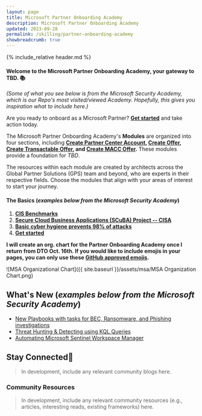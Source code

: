 ```yaml
---
layout: page
title: Microsoft Partner Onboarding Academy
description: Microsoft Partner Onboarding Academy
updated: 2023-09-28
permalink: /skilling/partner-onboarding-academy
showbreadcrumb: true
---
```

{% include_relative header.md %}

#### Welcome to the Microsoft Partner Onboarding Academy, your gateway to TBD. 📚

*(Some of what you see below is from the Microsoft Security Academy, which is our Repo's most visited/viewed Academy. Hopefully, this gives you inspiration what to include here.)*

Are you ready to onboard as a Microsoft Partner? **[Get started](/PartnerResources/skilling/partner-onboarding-academy/acct)** and take action today.

The Microsoft Partner Onboarding Academy's **Modules** are organized into four sections, including **[Create Partner Center Account](/PartnerResources/skilling/partner-onboarding-academy/acct), [Create Offer](/PartnerResources/skilling/partner-onboarding-academy/offer), [Create Transactable Offer](/PartnerResources/skilling/partner-onboarding-academy/transactable-offer), and [Create MACC Offer](/PartnerResources/skilling/partner-onboarding-academy/macc-offer).** These modules provide a foundation for *TBD*. 

The resources within each module are created by architects across the Global Partner Solutions (GPS) team and beyond, who are experts in their respective fields. Choose the modules that align with your areas of interest to start your journey.

#### The Basics (*examples below from the Microsoft Security Academy*)
 1. **[CIS Benchmarks](https://www.cisecurity.org/cis-benchmarks)**
 2. **[Secure Cloud Business Applications (SCuBA) Project -- CISA](https://www.cisa.gov/resources-tools/services/secure-cloud-business-applications-scuba-project)**
 3. **[Basic cyber hygiene prevents 98% of attacks](https://techcommunity.microsoft.com/t5/security-compliance-and-identity/basic-cyber-hygiene-prevents-98-of-attacks/ba-p/3926856)**
 4. **[Get started](/PartnerResources/skilling/microsoft-security-academy/start)**

**I will create an org. chart for the Partner Onboarding Academy once I return from DTO Oct. 16th. If you would like to include emojis in your pages, you can only use these [GitHub approved emojis](https://github.com/markdown-templates/markdown-emojis).**


![MSA Organizational Chart]({{ site.baseurl }}/assets/msa/MSA Organization Chart.png)


## What's New (*examples below from the Microsoft Security Academy*)
* [New Playbooks with tasks for BEC, Ransomware, and Phishing investigations](https://techcommunity.microsoft.com/t5/microsoft-sentinel-blog/automate-tasks-management-to-protect-your-organization-against/ba-p/3884516?utm_source=substack&utm_medium=email)
* [Threat Hunting & Detecting using KQL Queries](https://github.com/cyb3rmik3/KQL-threat-hunting-queries?utm_source=substack&utm_medium=email#kql-training)
* [Automating Microsoft Sentinel Workspace Manager](https://medium.com/@TimGroothuis/diving-in-automating-sentinel-workspace-manager-cc61d536f8a6)

## Stay Connected🔗
 
> In development, include any relevant community blogs here.

### Community Resources

> In development, include any relevant community resources (e.g., articles, interesting reads, existing frameworks) here.
